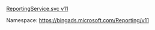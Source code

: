 [ReportingService.svc v11](https://api.bingads.microsoft.com/Api/Advertiser/Reporting/v11/ReportingService.svc)

Namespace: https://bingads.microsoft.com/Reporting/v11

